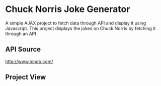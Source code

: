 # Chuck Norris Joke Generator

A simple AJAX project to fetch data through API and display it using Javascript. This project displays the jokes on Chuck Norris by fetching it through an API

## API Source
http://www.icndb.com/

## Project View
